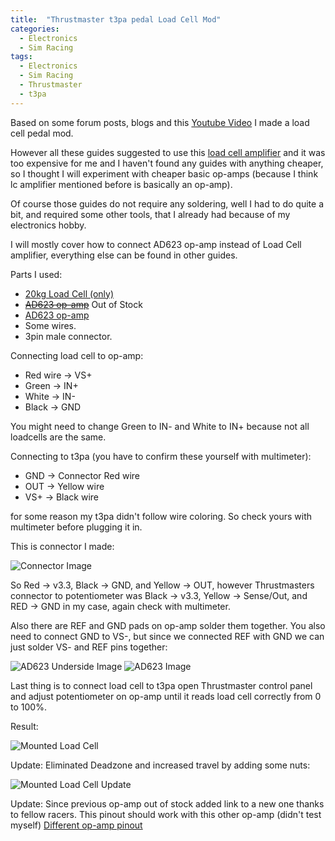 ```yaml
---
title:  "Thrustmaster t3pa pedal Load Cell Mod"
categories:
  - Electronics
  - Sim Racing
tags:
  - Electronics
  - Sim Racing
  - Thrustmaster
  - t3pa
---
```


Based on some forum posts, blogs and this [Youtube Video](https://www.youtube.com/watch?v=KIldeuIU-jM) I made a load cell pedal mod.

However all these guides suggested to use this [load cell amplifier](http://www.leobodnar.com/shop/index.php?main_page=product_info&cPath=73&products_id=199&zenid=c003583f4bff2b00c1ae8caae99149e4) and it was too expensive for me and I haven't found any guides with anything cheaper, so I thought I will experiment with cheaper basic op-amps (because I think lc amplifier mentioned before is basically an op-amp).

Of course those guides do not require any soldering, well I had to do quite a bit, and required some other tools, that I already had because of my electronics hobby.

I will mostly cover how to connect AD623 op-amp instead of Load Cell amplifier, everything else can be found in other guides.

Parts I used:

- [20kg Load Cell (only)](https://www.aliexpress.com/item/1005002395846445.html) 
- ~~[AD623 op-amp](https://www.aliexpress.com/item/32834035813.html)~~ Out of Stock
- [AD623 op-amp](https://www.aliexpress.com/item/32817544729.html)
- Some wires.
- 3pin male connector.

Connecting load cell to op-amp:
- Red wire -> VS+
- Green -> IN+
- White -> IN-
- Black -> GND

You might need to change Green to IN- and White to IN+ because not all loadcells are the same.

Connecting to t3pa (you have to confirm these yourself with multimeter):
- GND -> Connector Red wire
- OUT -> Yellow wire
- VS+ -> Black wire

for some reason my t3pa didn't follow wire coloring. So check yours with multimeter before plugging it in.

This is connector I made:

![Connector Image](/assets/images/t3pa-loadcell/Connector.PNG)

So Red -> v3.3, Black -> GND, and Yellow -> OUT, however Thrustmasters connector to potentiometer was Black -> v3.3, Yellow -> Sense/Out, and RED -> GND in my case, again check with multimeter.

Also there are REF and GND pads on op-amp solder them together.
You also need to connect GND to VS-, but since we connected REF with GND we can just solder VS- and REF pins together:

![AD623 Underside Image](/assets/images/t3pa-loadcell/Soldered%20AD623%20Underside.PNG)
![AD623 Image](/assets/images/t3pa-loadcell/Soldered%20AD623.PNG)

Last thing is to connect load cell to t3pa open Thrustmaster control panel and adjust potentiometer on op-amp until it reads load cell correctly from 0 to 100%.

Result:

![Mounted Load Cell](/assets/images/t3pa-loadcell/LoadCellMount.PNG)

Update:
Eliminated Deadzone and increased travel by adding some nuts:

![Mounted Load Cell Update](/assets/images/t3pa-loadcell/Result_Eliminated_DeadZone.jpg)

Update:
Since previous op-amp out of stock added link to a new one thanks to fellow racers.
This pinout should work with this other op-amp (didn't test myself)
[Different op-amp pinout](/assets/images/t3pa-loadcell/New%20AD623%20Pinout.png)
